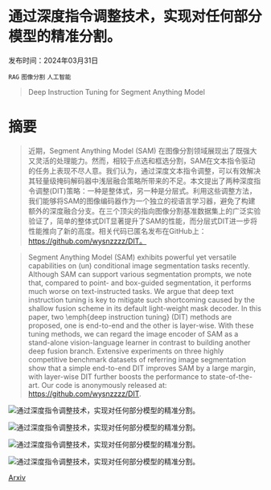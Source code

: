 # 通过深度指令调整技术，实现对任何部分模型的精准分割。

发布时间：2024年03月31日

`RAG` `图像分割` `人工智能`

> Deep Instruction Tuning for Segment Anything Model

# 摘要

> 近期，Segment Anything Model (SAM) 在图像分割领域展现出了既强大又灵活的处理能力。然而，相较于点选和框选分割，SAM在文本指令驱动的任务上表现不尽人意。我们认为，通过深度文本指令调整，可以有效解决其轻量级掩码解码器中浅层融合策略所带来的不足。本文提出了两种深度指令调整(DIT)策略：一种是整体式，另一种是分层式。利用这些调整方法，我们能够将SAM的图像编码器作为一个独立的视语言学习器，避免了构建额外的深度融合分支。在三个顶尖的指向图像分割基准数据集上的广泛实验验证了，简单的整体式DIT显著提升了SAM的性能，而分层式DIT进一步将性能推向了新的高度。相关代码已匿名发布在GitHub上：https://github.com/wysnzzzz/DIT。

> Segment Anything Model (SAM) exhibits powerful yet versatile capabilities on (un) conditional image segmentation tasks recently. Although SAM can support various segmentation prompts, we note that, compared to point- and box-guided segmentation, it performs much worse on text-instructed tasks. We argue that deep text instruction tuning is key to mitigate such shortcoming caused by the shallow fusion scheme in its default light-weight mask decoder. In this paper, two \emph{deep instruction tuning} (DIT) methods are proposed, one is end-to-end and the other is layer-wise. With these tuning methods, we can regard the image encoder of SAM as a stand-alone vision-language learner in contrast to building another deep fusion branch. Extensive experiments on three highly competitive benchmark datasets of referring image segmentation show that a simple end-to-end DIT improves SAM by a large margin, with layer-wise DIT further boosts the performance to state-of-the-art. Our code is anonymously released at: https://github.com/wysnzzzz/DIT.

![通过深度指令调整技术，实现对任何部分模型的精准分割。](../../../paper_images/2404.00650/x1.png)

![通过深度指令调整技术，实现对任何部分模型的精准分割。](../../../paper_images/2404.00650/x2.png)

![通过深度指令调整技术，实现对任何部分模型的精准分割。](../../../paper_images/2404.00650/x3.png)

![通过深度指令调整技术，实现对任何部分模型的精准分割。](../../../paper_images/2404.00650/x4.png)

[Arxiv](https://arxiv.org/abs/2404.00650)